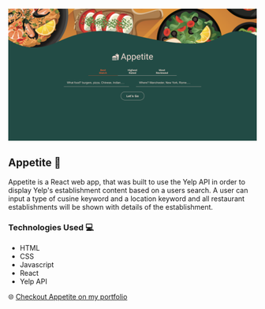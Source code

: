 <img src="./src/Images/Appetite.png"></img>

## Appetite 🍕

Appetite is a React web app, that was built to use the Yelp API in order to display Yelp's establishment content based on a users search. A user can input a type of cusine keyword and a location keyword and all restaurant establishments will be shown with details of the establishment.

### Technologies Used 💻
- HTML
- CSS
- Javascript
- React
- Yelp API

🌐 <a href="https://appetite.jonathan-ford.co.uk/">Checkout Appetite on my portfolio</a>